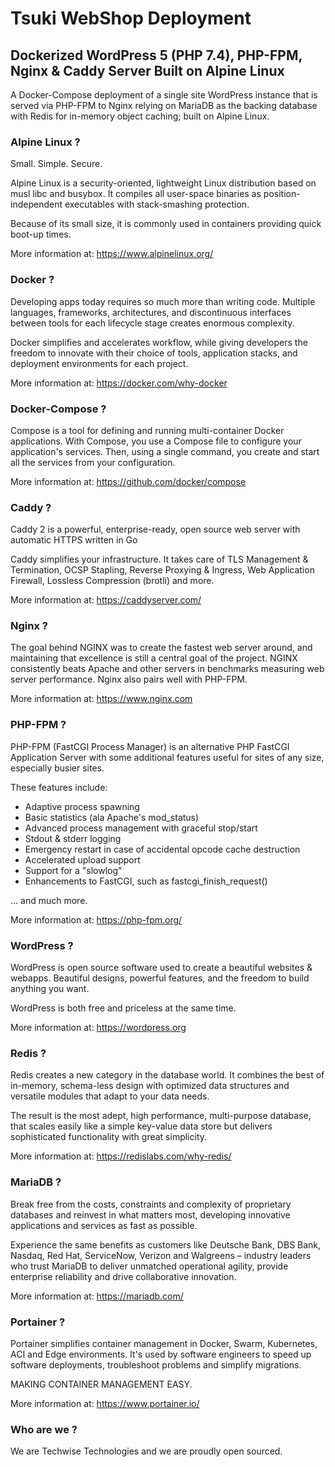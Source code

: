     
# Tsuki WebShop Deployment

## Dockerized WordPress 5 (PHP 7.4), PHP-FPM, Nginx & Caddy Server Built on Alpine Linux

A Docker-Compose deployment of a single site WordPress instance that is served via PHP-FPM to Nginx relying on MariaDB as the backing database with Redis for in-memory object caching; built on Alpine Linux.

### Alpine Linux ?

Small. Simple. Secure.

Alpine Linux is a security-oriented, lightweight Linux distribution based on musl libc and busybox. It compiles all user-space binaries as position-independent executables with stack-smashing protection.

Because of its small size, it is commonly used in containers providing quick boot-up times.

More information at: https://www.alpinelinux.org/

### Docker ? 

Developing apps today requires so much more than writing code. Multiple languages, frameworks, architectures, and discontinuous interfaces between tools for each lifecycle stage creates enormous complexity. 

Docker simplifies and accelerates workflow, while giving developers the freedom to innovate with their choice of tools, application stacks, and deployment environments for each project.

More information at: https://docker.com/why-docker

### Docker-Compose ?

Compose is a tool for defining and running multi-container Docker applications. With Compose, you use a Compose file to configure your application's services. Then, using a single command, you create and start all the services from your configuration.

More information at: https://github.com/docker/compose

### Caddy ?

Caddy 2 is a powerful, enterprise-ready, open source web server with automatic HTTPS written in Go

Caddy simplifies your infrastructure. It takes care of TLS Management & Termination, OCSP Stapling, Reverse Proxying & Ingress, Web Application Firewall, Lossless Compression (brotli) and more.

More information at: https://caddyserver.com/

### Nginx ?

The goal behind NGINX was to create the fastest web server around, and maintaining that excellence is still a central goal of the project. NGINX consistently beats Apache and other servers in benchmarks measuring web server performance. Nginx also pairs well with PHP-FPM.

More information at: https://www.nginx.com

### PHP-FPM ?

PHP-FPM (FastCGI Process Manager) is an alternative PHP FastCGI Application Server with some additional features useful for sites of any size, especially busier sites. 

These features include:

* Adaptive process spawning
* Basic statistics (ala Apache's mod_status)
* Advanced process management with graceful stop/start
* Stdout & stderr logging
* Emergency restart in case of accidental opcode cache destruction
* Accelerated upload support
* Support for a "slowlog"
* Enhancements to FastCGI, such as fastcgi_finish_request()

... and much more.

More information at: https://php-fpm.org/

### WordPress ? 

WordPress is open source software used to create a beautiful websites & webapps.
Beautiful designs, powerful features, and the freedom to build anything you want. 

WordPress is both free and priceless at the same time.

More information at: https://wordpress.org

### Redis ?

Redis creates a new category in the database world. It combines the best of in-memory, schema-less design with optimized data structures and versatile modules that adapt to your data needs. 

The result is the most adept, high performance, multi-purpose database, that scales easily like a simple key-value data store but delivers sophisticated functionality with great simplicity.

More information at: https://redislabs.com/why-redis/

### MariaDB ?

Break free from the costs, constraints and complexity of proprietary databases and reinvest in what matters most, developing innovative applications and services as fast as possible. 

Experience the same benefits as customers like Deutsche Bank, DBS Bank, Nasdaq, Red Hat, ServiceNow, Verizon and Walgreens – industry leaders who trust MariaDB to deliver unmatched operational agility, provide enterprise reliability and drive collaborative innovation.

More information at: https://mariadb.com/

### Portainer ?

Portainer simplifies container management in Docker, Swarm, Kubernetes, ACI and Edge environments. It's used by software engineers to speed up software deployments, troubleshoot problems and simplify migrations.

MAKING CONTAINER MANAGEMENT EASY.

More information at: https://www.portainer.io/

### Who are we ?

We are Techwise Technologies and we are proudly open sourced.